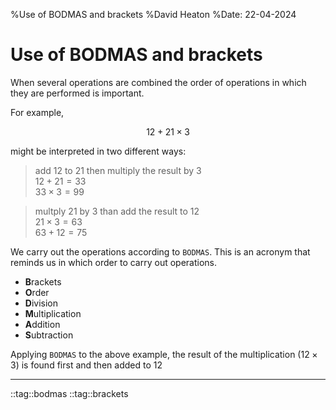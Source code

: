 %Use of BODMAS and brackets
%David Heaton
%Date: 22-04-2024

# Use of BODMAS and brackets

When several operations are combined the order of operations in which they are performed is important.

For example,  

$$12 + 21 \times 3$$

might be interpreted in two different ways:  

> add 12 to 21 then multiply the result by 3  
> $12 + 21 = 33$  
> $33 \times 3 = 99$  

> multply 21 by 3 than add the result to 12  
> $21 \times 3 = 63$  
> $63 + 12 = 75$

We carry out the operations according to `BODMAS`. This is an acronym that reminds us in which order to carry out operations.  

- **B**rackets
- **O**rder
- **D**ivision
- **M**ultiplication
- **A**ddition
- **S**ubtraction

Applying `BODMAS` to the above example, the result of the multiplication ($12 \times 3$) is found first and then added to $12$

---

::tag::bodmas ::tag::brackets